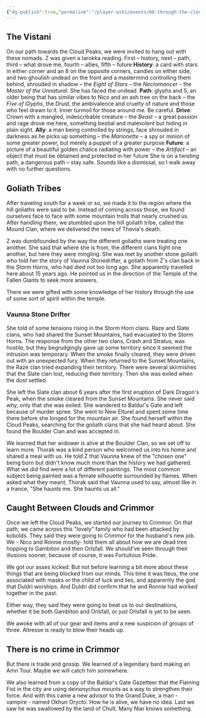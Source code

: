 ```yaml
---
{"dg-publish":true,"permalink":"/player-wiki/events/08-through-the-cloud-peaks/","noteIcon":""}
---
```


## The Vistani
On our path towards the Cloud Peaks, we were invited to hang out with these nomads. Z was given a tarokka reading.
First – history, next – path, third – what drove me, fourth – allies, fifth – future
	**History**: a card with stars in either corner and an 8 on the opposite corners, candles on either side, and two ghoulish undead on the front and a mastermind controlling them behind, shrouded in shadow – the _Eight of Stars_ – the _Necromancer_ – the _Master of the Unnatural_. She has faced the undead.
	**Path**: glyphs and 5, an older being that has similar vibes to Nico and an ash tree on the back – the _Five of Glyphs_, the _Druid_, the ambivalence and cruelty of nature and those who feel drawn to it. Inner turmoil for those around me. Be careful.
	**Drive**: Crown with a mangled, indescribable creature – the _Beast_ – a great passion and rage drove me here, something bestial and malevolent but hiding in plain sight.
	**Ally**: a man being controlled by strings, face shrouded in darkness as he picks up something – the _Marionette_ – a spy or minion of some greater power, but merely a puppet of a greater purpose
	**Future**: a picture of a beautiful golden chalice radiating with power – the _Artifact_ – an object that must be obtained and protected in her future
She is on a twisting path, a dangerous path – stay safe. Sounds like a dismissal, so I walk away with no further questions.

## Goliath Tribes

After traveling south for a week or so, we made it to the region where the hill goliaths were said to be. Instead of coming across those, we found ourselves face to face with some mountain trolls that nearly crushed us. After handling them, we stumbled upon the hill goliath tribe, called the Mound Clan, where we delivered the news of Thevia's death.

Z was dumbfounded by the way the different goliaths were treating one another. She said that where she is from, the different clans fight one another, but here they were mingling. She was met by another stone goliath who told her the story of Vaunna Stonedrifter, a goliath from Z's clan back in the Storm Horns, who had died not too long ago. She apparently travelled here about 15 years ago. He pointed us in the direction of the Temple of the Fallen Giants to seek more answers.

There we were gifted with some knowledge of her history through the use of some sort of spirit within the temple.

### Vaunna Stone Drifter
She told of some tensions rising in the Storm Horn clans. Raze and Slate clans, who had shared the Sunset Mountains, had evacuated to the Storm Horns. The response from the other two clans, Crash and Stratus, was hostile, but they begrudgingly gave up some territory since it seemed the intrusion was temporary. When the smoke finally cleared, they were driven out with an unexpected fury. When they returned to the Sunset Mountains, the Raze clan tried expanding their territory. There were several skirmishes that the Slate clan lost, reducing their territory. Then she was exiled when the dust settled.

She left the Slate clan about 6 years after the first eruption of Dark Dragon's Peak, when the smoke cleared from the Sunset Mountains. She never said why, only that she was exiled. She wandered to Baldur's Gate and left because of murder spree. She went to New Elturel and spent some time there before she longed for the mountain air. She found herself within the Cloud Peaks, searching for the goliath clans that she had heard about. She found the Boulder Clan and was accepted in.

We learned that her widower is alive at the Boulder Clan, so we set off to learn more. Thorak was a kind person who welcomed us into his home and shared a meal with us. He told Z that Vaunna knew of the "chosen one" being born but didn't know much more than the history we had gathered. What we did find were a lot of different paintings. The most common subject being painted was a female silhouette surrounded by flames. When asked what they meant, Thorak said that Vaunna used to say, almost like in a trance, "She haunts me. She haunts us all."

## Caught Between Clouds and Crimmor

Once we left the Cloud Peaks, we started our journey to Crimmor. On that path, we came across this "lovely" family who had been attacked by kobolds. They said they were going to Crimmor for the husband's new job. We - Nico and Ronnie mostly- told them all about how we are dead tree hopping to Gambiton and then Orlsfall. We should've seen through their illusions sooner, because of course, it was Fortuitous Pride. 

We got our asses kicked. But not before learning a bit more about these things that are being blocked from our minds. This time it was Iteus, the one associated with masks or the child of luck and lies, and apparently the god that Duldri worships. And Duldri did confirm that he and Ronnie had worked together in the past.

Either way, they said they were going to beat us to our destinations, whether it be both Gambiton and Orlsfall, or just Orlsfall is yet to be seen.

We awoke with all of our gear and items and a new suspicion of groups of three. Altresse is ready to blow their heads up.

## There is no crime in Crimmor

But there is trade and gossip. We learned of a legendary bard making an Amn Tour. Maybe we will catch him somewhere. 

We also learned from a copy of the Baldur's Gate Gazetteer that the Flaming Fist in the city are using deinonychus mounts as a way to strengthen their force. And with this came a new advisor to the Grand Duke, a man - vampire - named Okhun Orycto. How he is alive, we have no idea. Last we saw he was swallowed by the land of Chult. Many Niar knows something. 
